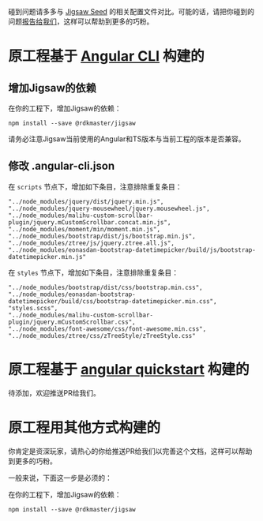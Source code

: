 
碰到问题请多多与 [Jigsaw Seed](https://github.com/rdkmaster/jigsaw-seed) 的相关配置文件对比。可能的话，请把你碰到的问题[报告给我们](https://github.com/rdkmaster/jigsaw/issues/new)，这样可以帮助到更多的巧粉。

# 原工程基于 [Angular CLI](https://github.com/angular/angular-cli) 构建的

## 增加Jigsaw的依赖

在你的工程下，增加Jigsaw的依赖：
```
npm install --save @rdkmaster/jigsaw
```
请务必注意Jigsaw当前使用的Angular和TS版本与当前工程的版本是否兼容。

## 修改 .angular-cli.json
在 `scripts` 节点下，增加如下条目，注意排除重复条目：

```
"../node_modules/jquery/dist/jquery.min.js",
"../node_modules/jquery-mousewheel/jquery.mousewheel.js",
"../node_modules/malihu-custom-scrollbar-plugin/jquery.mCustomScrollbar.concat.min.js",
"../node_modules/moment/min/moment.min.js",
"../node_modules/bootstrap/dist/js/bootstrap.min.js",
"../node_modules/ztree/js/jquery.ztree.all.js",
"../node_modules/eonasdan-bootstrap-datetimepicker/build/js/bootstrap-datetimepicker.min.js"
```

在 `styles` 节点下，增加如下条目，注意排除重复条目：
```
"../node_modules/bootstrap/dist/css/bootstrap.min.css",
"../node_modules/eonasdan-bootstrap-datetimepicker/build/css/bootstrap-datetimepicker.min.css",
"styles.scss",
"../node_modules/malihu-custom-scrollbar-plugin/jquery.mCustomScrollbar.css",
"../node_modules/font-awesome/css/font-awesome.min.css",
"../node_modules/ztree/css/zTreeStyle/zTreeStyle.css"
```	

# 原工程基于 [angular quickstart](https://github.com/angular/quickstart) 构建的

待添加，欢迎推送PR给我们。

# 原工程用其他方式构建的
你肯定是资深玩家，请热心的你给推送PR给我们以完善这个文档，这样可以帮助到更多的巧粉。

一般来说，下面这一步是必须的：

在你的工程下，增加Jigsaw的依赖：
```
npm install --save @rdkmaster/jigsaw
```
